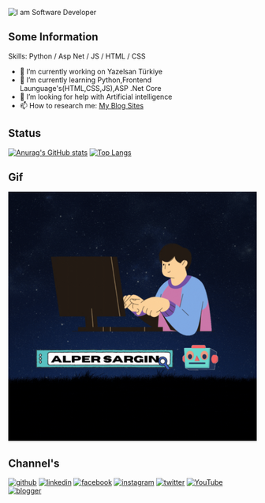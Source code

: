 ![I am Software Developer](https://media.licdn.com/dms/image/C4E16AQGgZb8K_DULGg/profile-displaybackgroundimage-shrink_350_1400/0/1649100810975?e=1683763200&v=beta&t=3EsJTnAovYkdmJQTso7q0k-z2sEo8mqs3cDDetSdkAI)

 ## Some Information

Skills: Python / Asp Net / JS / HTML / CSS

- 🔭 I’m currently working on  Yazelsan Türkiye 
- 🌱 I’m currently learning Python,Frontend Launguage's(HTML,CSS,JS),ASP .Net Core 
- 🤔 I’m looking for help with Artificial intelligence 
- 📫 How to research me: [My Blog Sites](https://sarginalper.blogspot.com/)

## Status
[![Anurag's GitHub stats](https://github-readme-stats-brundabharadwaj.vercel.app/api?username=alpersargin42&show_icons=true&theme=radical
)](https://github.com/anuraghazra/github-readme-stats)
[![Top Langs](https://github-readme-stats.vercel.app/api/top-langs/?username=alpersargin42&hide_progress=true&show_icons=true&theme=radical
)](https://github.com/anuraghazra/github-readme-stats)

## Gif
<img src="https://github.com/alpersargin42/alpersargin42/blob/main/Github_gif.gif" width="1080" />

## Channel's
[<img src='https://cdn.jsdelivr.net/npm/simple-icons@3.0.1/icons/github.svg' alt='github' height='40'>](https://github.com/https://github.com/alpersargin42)  [<img src='https://cdn.jsdelivr.net/npm/simple-icons@3.0.1/icons/linkedin.svg' alt='linkedin' height='40'>](https://www.linkedin.com/in/https://www.linkedin.com/in/alper-sarg%C4%B1n-b14125201//)  [<img src='https://cdn.jsdelivr.net/npm/simple-icons@3.0.1/icons/facebook.svg' alt='facebook' height='40'>](https://www.facebook.com/https://www.facebook.com/aaavf)  [<img src='https://cdn.jsdelivr.net/npm/simple-icons@3.0.1/icons/instagram.svg' alt='instagram' height='40'>](https://www.instagram.com/https://www.instagram.com/alper_sargn//)  [<img src='https://cdn.jsdelivr.net/npm/simple-icons@3.0.1/icons/twitter.svg' alt='twitter' height='40'>](https://twitter.com/https://twitter.com/sargin_alper)  [<img src='https://cdn.jsdelivr.net/npm/simple-icons@3.0.1/icons/youtube.svg' alt='YouTube' height='40'>](https://www.youtube.com/channel/https://www.youtube.com/channel/UC5QR34Sko4xDc8ydMHAwKVA)  [<img src='https://cdn.jsdelivr.net/npm/simple-icons@3.0.1/icons/blogger.svg' alt='blogger' height='40'>](https://sarginalper.blogspot.com/)  


